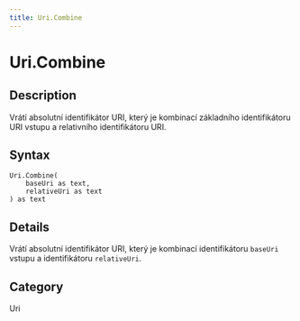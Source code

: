 ```yaml
---
title: Uri.Combine
---
```


# Uri.Combine


## Description

Vrátí absolutní identifikátor URI, který je kombinací základního identifikátoru URI vstupu a relativního identifikátoru URI.


## Syntax

```powerquery
Uri.Combine(
    baseUri as text,
    relativeUri as text
) as text
```


## Details

Vrátí absolutní identifikátor URI, který je kombinací identifikátoru <code>baseUri</code> vstupu a identifikátoru <code>relativeUri</code>.



## Category
Uri
